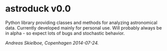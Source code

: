 astroduck v0.0
=========

Python library providing classes and methods for analyzing astronomical data. Currently developed mainly for personal use. Will probably always be in alpha - so expect lots of bugs and stochastic behavior.

*Andreas Skielboe, Copenhagen 2014-07-24.*
